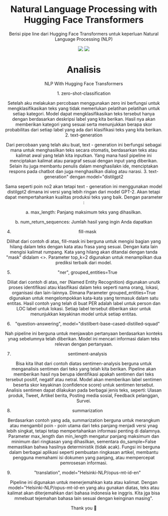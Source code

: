 <h1 align="center"> Natural Language Processing with Hugging Face Transformers </h1>
<p align="center"> Berisi pipe line dari Hugging Face Transformers untuk keperluan Natural Language Processing (NLP) </p>

<div align="center">

<img src="https://img.shields.io/badge/python-3670A0?style=for-the-badge&logo=python&logoColor=ffdd54">
<img src="https://img.shields.io/badge/jupyter-%23FA0F00.svg?style=for-the-badge&logo=jupyter&logoColor=white">

<h1 align="center"> Analisis </h1>

NLP With Hugging Face Transformers

<p>1. zero-shot-classification</p>

  Setelah aku melakukan percobaan menggunakan zero ini berfungsi untuk mengklasifikasikan teks yang tidak memerlukan pelatihan pelatihan untuk setiap kategori. Model dapat mengklasifikasikan teks tersebut hanya dengan berdasarkan deskripsi label yang kita berikan. Hasil nya akan memberikan kategori yang sesuai serta menunjukkan berapa  skor probabilitas dari setiap label yang ada dari klasifikasi teks yang kita berikan.
2. text-generation
  
  Dari percobaan yang telah aku buat, text - generation ini berfungsi sebagai mana untuk menghasilkan teks secara otomatis, berdasarkan teks atau kalimat awal yang telah kita inputkan. Yang mana hasil pipeline ini menciptakan kalimat atau paragraf sesuai dengan input yang diberikan. Selain itu juga membantu penulis dalam menghasilakn ide, menciptakan respons pada chatbot dan juga menghasilkan dialog atau narasi.
3. text-generation" dengan model="distilgpt2

  Sama seperti poin no2 akan tetapi text - generation ini menggunakan model distilgpt2 dimana ini versi yang lebih ringan dari model GPT-2. Akan tetapi dapat mempertahankan kualitas produksi teks yang baik. Dengan parameter :

  a. max_length: Panjang maksimum teks yang dihasilkan.

  b. num_return_sequences: Jumlah hasil yang ingin Anda dapatkan

4. fill-mask

  Dilihat dari contoh di atas, fill-mask ini berguna untuk mengisi bagian yang hilang dalam teks dengan kata atau frasa yang sesuai. Dengan kata lain mengisi kalimat rumpang. Kata yang hilang akan ditandai dengan tanda "mask" didalam <>. Parameter top_k=2 digunakan untuk menampilkan dua prediksi terbaik dari model.

5. "ner", grouped_entities=True

  Diliat dari contoh di atas, ner (Named Entity Recognition) digunakan unutk proses identifikasi atau klasifikasi dalam teks seperti nama orang, lokasi, organisasi dan lain-lainnya. Dimana Parameter grouped_entities=True digunakan untuk mengelompokkan kata-kata yang termasuk dalam satu entitas. Hasil contoh yang telah di buat PER adalah label untuk person dan LOC label untuk lokasi. Setiap label tersebut diberikan skor untuk menunjukkan keyakinan model untuk setiap entitas.

6. "question-answering", model="distilbert-base-cased-distilled-squad"

  Nah pipeline ini berguna untuk menjawabn pertanyaan berdasarkan konteks ynag sebelumnya telah diberikan. Model ini mencari informasi dalam teks relevan dengan pertanyaan.

7. sentiment-analysis

  Bisa kita lihat dari contoh diatas sentimen-analysis berguna untuk menganalisis sentimen dari teks yang telah kita berikan. Pipeline akan memberikan hasil nya berupa identifikasi apakah sentimen dari teks tersebut positif, negatif atau netral. Model akan memberikan label sentimen beserta skor keyakinan (confidence score) untuk sentimen tersebut. Analisis sentimen dapat dilakukan pada berbagai jenis teks, seperti:
Ulasan produk, Tweet, Artikel berita, Posting media sosial, Feedback pelanggan, Survei.

8. summarization

  Berdasarkan contoh yang ada, summarization berguna untuk merangkum atau mengambil poin - poin utama dari teks panjang menjadi versi ynag lebih singkat, tetapi tetap mempertahankan informasi penting di dalamnya.  Parameter max_length dan min_length mengatur panjang maksimum dan minimum dari ringkasan yang dihasilkan, sementara do_sample=False memastikan bahwa hasilnya deterministik (tidak acak). Fungsi ini berguna dalam berbagai aplikasi seperti pembuatan ringkasan artikel, membantu pengguna memahami isi dokumen yang panjang, atau mempercepat pemrosesan informasi.

9. "translation", model="Helsinki-NLP/opus-mt-id-en"

  Pipeline ini digunakan untuk menerjemahkan kata atau kalimat. Dengan model="Helsinki-NLP/opus-mt-id-en yang aku gunakan diatas, teks atau kalimat akan diterjemahkan dari bahasa indonesia ke inggris. Kita jga bisa mmebuat tejemahan bahasa lain sesuai dengan keinginan masing".

  Thank you 🫡

